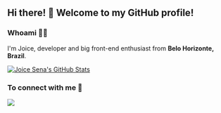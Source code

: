 ## Hi there! 👋 Welcome to my GitHub profile!

### Whoami 👩‍💻
I'm Joice, developer and big front-end enthusiast from <b>Belo Horizonte, Brazil</b>.

[![Joice Sena's GitHub Stats](https://github-readme-stats.vercel.app/api?username=joicesena&show_icons=true&theme=dark&count_private=true)](https://github.com/joicesena)

### To connect with me 🚀 

<a href="https://www.linkedin.com/in/joicesena/" target="_blank"><img src="https://img.shields.io/badge/linkedin-%230077B5.svg?&style=for-the-badge&logo=linkedin&logoColor=white"/></a>
